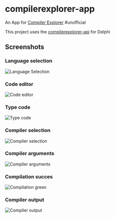 # compilerexplorer-app
An App for [Compiler Explorer](https://github.com/mattgodbolt/compiler-explorer) #unofficial

This project uses the [compilerexplorer-api](https://github.com/partouf/compilerexplorer-api) for Delphi


## Screenshots

### Language selection
![Language Selection](https://i.imgur.com/QMJqSu6.png)

### Code editor
![Code editor](https://i.imgur.com/Jn6x76I.png)

### Type code
![Type code](https://i.imgur.com/7vO5JYa.png)

### Compiler selection
![Compiler selection](https://i.imgur.com/INjlx7b.png)

### Compiler arguments
![Compiler arguments](https://i.imgur.com/vfaKayB.png)

### Compilation succes
![Compilation green](https://i.imgur.com/cXzK8RI.png)

### Compiler output
![Compiler output](https://i.imgur.com/derAHtO.png)
